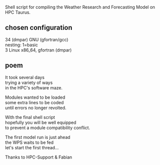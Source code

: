 Shell script for compiling the Weather Research and Forecasting Model on HPC Taurus.

## chosen configuration
34 (dmpar) GNU (gfortran/gcc)\
nesting: 1=basic\
3 Linux x86_64, gfortran (dmpar)

## poem
It took several days\
trying a variety of ways\
in the HPC's software maze.

Modules wanted to be loaded\
some extra lines to be coded\
until errors no longer revolted.

With the final shell script\
hopefully you will be well equipped\
to prevent a module compatibility conflict.

The first model run is just ahead\
the WPS waits to be fed\
let's start the first thread...

Thanks to HPC-Support & Fabian
